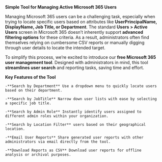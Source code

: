 **Simple Tool for Managing Active Microsoft 365 Users**


Managing Microsoft 365 users can be a challenging task, especially when trying to locate specific users based on attributes like **UserPrincipalName, DisplayName, Job Title, or Department**. The standard **Users > Active Users** screen in Microsoft 365 doesn’t inherently support **advanced filtering options** for these criteria. As a result, administrators often find themselves relying on cumbersome CSV reports or manually digging through user details to locate the intended target.

To simplify this process, we’re excited to introduce our **free Microsoft 365 user management tool**. Designed with administrators in mind, this tool **streamlines user search** and reporting tasks, saving time and effort.

**Key Features of the Tool**

    -**Search by Department** Use a dropdown menu to quickly locate users based on their department.
    
    -**Search by JobTitle** Narrow down user lists with ease by selecting a specific job title.
    
    -**Search by Admin Role** Instantly identify users assigned to different admin roles within your organization.
    
    -**Search by Location Filter** users based on their geographical location.
    
    -**Email User Reports** Share generated user reports with other administrators via email directly from the tool.
    
    -**Download Reports as CSV** Download user reports for offline analysis or archival purposes.




